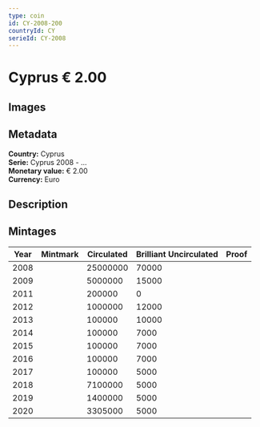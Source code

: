 ```yaml
---
type: coin
id: CY-2008-200
countryId: CY
serieId: CY-2008
---
```


# Cyprus € 2.00

## Images


## Metadata

**Country:** Cyprus\
**Serie:** Cyprus 2008 - ...\
**Monetary value:** € 2.00\
**Currency:** Euro

## Description


## Mintages

| Year | Mintmark | Circulated | Brilliant Uncirculated | Proof |
| ---- | -------- | ---------- | ---------------------- | ----- |
| 2008 |  | 25000000| 70000 |  |
| 2009 |  | 5000000| 15000 |  |
| 2011 |  | 200000| 0 |  |
| 2012 |  | 1000000| 12000 |  |
| 2013 |  | 100000| 10000 |  |
| 2014 |  | 100000| 7000 |  |
| 2015 |  | 100000| 7000 |  |
| 2016 |  | 100000| 7000 |  |
| 2017 |  | 100000| 5000 |  |
| 2018 |  | 7100000| 5000 |  |
| 2019 |  | 1400000| 5000 |  |
| 2020 |  | 3305000| 5000 |  |
